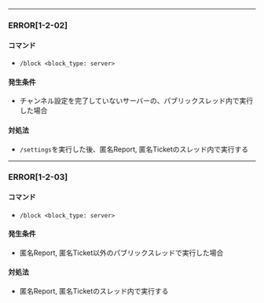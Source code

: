 
---

### ERROR[1-2-02]
#### コマンド
- `/block <block_type: server>`
#### 発生条件
- チャンネル設定を完了していないサーバーの、パブリックスレッド内で実行した場合
#### 対処法
- `/settings`を実行した後、匿名Report, 匿名Ticketのスレッド内で実行する

---

### ERROR[1-2-03]
#### コマンド
- `/block <block_type: server>`
#### 発生条件
- 匿名Report, 匿名Ticket以外のパブリックスレッドで実行した場合
#### 対処法
- 匿名Report, 匿名Ticketのスレッド内で実行する